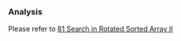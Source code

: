 ### Analysis

Please refer to [81 Search in Rotated Sorted Array II](..81_Search_in_Rotated_Sorted_Array_II)

